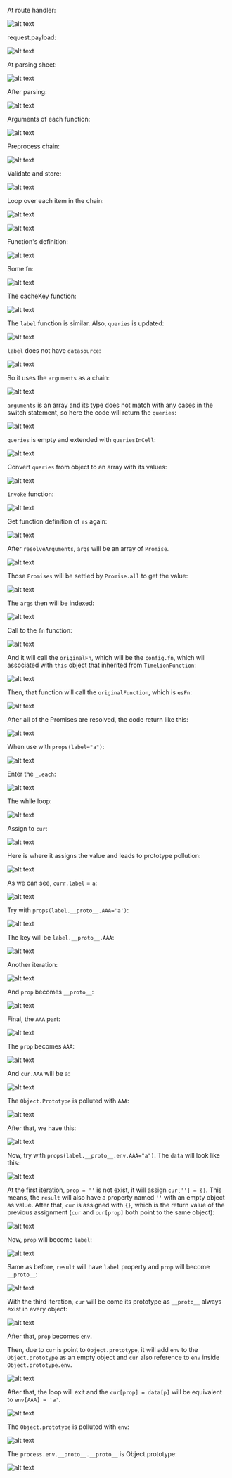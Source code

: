 At route handler:

![alt text](images/image-1.png)

request.payload:

![alt text](image.png)

At parsing sheet:

![alt text](images/image-2.png)

After parsing:

![alt text](images/image-3.png)

Arguments of each function:

![alt text](images/image-4.png)

Preprocess chain:

![alt text](images/image-5.png)

Validate and store:

![alt text](images/image-6.png)

Loop over each item in the chain:

![alt text](images/image-7.png)

![alt text](images/image-8.png)

Function's definition:

![alt text](images/image-9.png)

Some fn:

![alt text](images/image-10.png)

The cacheKey function:

![alt text](images/image-11.png)

The `label` function is similar. Also, `queries` is updated:

![alt text](images/image-12.png)

`label` does not have `datasource`:

![alt text](images/image-13.png)

So it uses the `arguments` as a chain:

![alt text](images/image-14.png)

`arguments` is an array and its type does not match with any cases in the switch statement, so here the code will return the `queries`:

![alt text](images/image-15.png)

`queries` is empty and extended with `queriesInCell`:

![alt text](images/image-16.png)

Convert `queries` from object to an array with its values:

![alt text](images/image-17.png)

`invoke` function:

![alt text](images/image-18.png)

Get function definition of `es` again:

![alt text](images/image-19.png)

After `resolveArguments`, `args` will be an array of `Promise`.

![alt text](images/image-20.png)

Those `Promises` will be settled by `Promise.all` to get the value:

![alt text](images/image-21.png)

The `args` then will be indexed:

![alt text](images/image-22.png)

Call to the `fn` function:

![alt text](images/image-23.png)

And it will call the `originalFn`, which will be the `config.fn`, which will associated with `this` object that inherited from `TimelionFunction`:

![alt text](images/image-24.png)

Then, that function will call the `originalFunction`, which is `esFn`:

![alt text](images/image-25.png)

After all of the Promises are resolved, the code return like this:

![alt text](images/image-26.png)

When use with `props(label="a")`:

![alt text](images/image-27.png)

Enter the `_.each`:

![alt text](images/image-28.png)

The while loop:

![alt text](images/image-29.png)

Assign to `cur`:

![alt text](images/image-30.png)

Here is where it assigns the value and leads to prototype pollution:

![alt text](images/image-31.png)

As we can see, `curr.label` = `a`:

![alt text](images/image-32.png)

Try with `props(label.__proto__.AAA='a')`:

![alt text](images/image-33.png)

The key will be `label.__proto__.AAA`:

![alt text](images/image-34.png)

Another iteration:

![alt text](images/image-35.png)

And `prop` becomes `__proto__`:

![alt text](images/image-36.png)

Final, the `AAA` part:

![alt text](images/image-37.png)

The `prop` becomes `AAA`:

![alt text](images/image-38.png)

And `cur.AAA` will be `a`:

![alt text](images/image-39.png)

The `Object.Prototype` is polluted with `AAA`:

![alt text](images/image-40.png)

After that, we have this:

![alt text](images/image-41.png)

Now, try with `props(label.__proto__.env.AAA="a")`. The `data` will look like this:

![alt text](images/image-47.png)

At the first iteration, `prop = ''` is not exist, it will assign `cur[''] = {}`. This means, the `result` will also have a property named `''` with an empty object as value. After that, `cur` is assigned with `{}`, which is the return value of the previous assignment (`cur` and `cur[prop]` both point to the same object):

![alt text](images/image-48.png)

Now, `prop` will become `label`:

![alt text](images/image-49.png)

Same as before, `result` will have `label` property and `prop` will become `__proto__`:

![alt text](images/image-50.png)

With the third iteration, `cur` will be come its prototype as `__proto__` always exist in every object:

![alt text](images/image-51.png)

After that, `prop` becomes `env`.

Then, due to `cur` is point to `Object.prototype`, it will add `env` to the `Object.prototype` as an empty object and `cur` also reference to `env` inside `Object.prototype.env`.

![alt text](images/image-53.png)

After that, the loop will exit and the `cur[prop] = data[p]` will be equivalent to `env[AAA] = 'a'`.

![alt text](images/image-54.png)

The `Object.prototype` is polluted with `env`:

![alt text](images/image-55.png)

The `process.env.__proto__.__proto__` is Object.prototype:

![alt text](images/image-57.png)